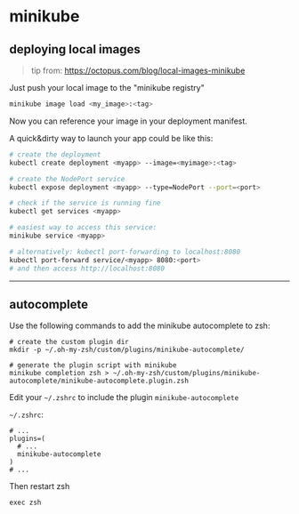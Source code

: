 # minikube

## deploying local images

> tip from: <https://octopus.com/blog/local-images-minikube>

Just push your local image to the "minikube registry"

```bash
minikube image load <my_image>:<tag>
```

Now you can reference your image in your deployment manifest.

A quick&dirty way to launch your app could be like this:
```bash
# create the deployment
kubectl create deployment <myapp> --image=<myimage>:<tag>

# create the NodePort service
kubectl expose deployment <myapp> --type=NodePort --port=<port>

# check if the service is running fine
kubectl get services <myapp>

# easiest way to access this service:
minikube service <myapp>

# alternatively: kubectl port-forwarding to localhost:8080
kubectl port-forward service/<myapp> 8080:<port>
# and then access http://localhost:8080
```

---
## autocomplete

Use the following commands to add the minikube autocomplete to zsh:

```shell
# create the custom plugin dir
mkdir -p ~/.oh-my-zsh/custom/plugins/minikube-autocomplete/

# generate the plugin script with minikube
minikube completion zsh > ~/.oh-my-zsh/custom/plugins/minikube-autocomplete/minikube-autocomplete.plugin.zsh
```

Edit your `~/.zshrc` to include the plugin `minikube-autocomplete`

`~/.zshrc`:
```
# ...
plugins=(
  # ...
  minikube-autocomplete
)
# ...
```

Then restart zsh
```
exec zsh
```
